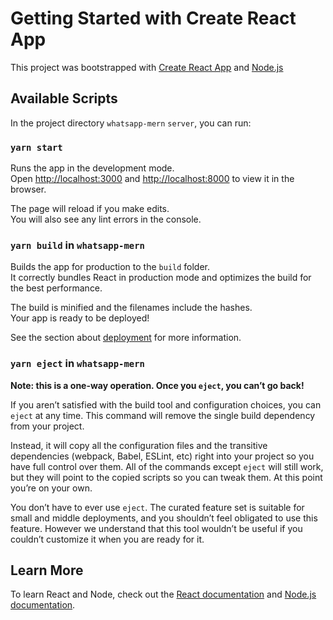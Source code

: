# Getting Started with Create React App

This project was bootstrapped with [Create React App](https://github.com/facebook/create-react-app) and [Node.js](https://nodejs.org/)

## Available Scripts

In the project directory `whatsapp-mern` `server`, you can run:

### `yarn start`

Runs the app in the development mode.\
Open [http://localhost:3000](http://localhost:3000) and [http://localhost:8000](http://localhost:8000) to view it in the browser.

The page will reload if you make edits.\
You will also see any lint errors in the console.

### `yarn build` in `whatsapp-mern`

Builds the app for production to the `build` folder.\
It correctly bundles React in production mode and optimizes the build for the best performance.

The build is minified and the filenames include the hashes.\
Your app is ready to be deployed!

See the section about [deployment](https://facebook.github.io/create-react-app/docs/deployment) for more information.

### `yarn eject` in `whatsapp-mern`

**Note: this is a one-way operation. Once you `eject`, you can’t go back!**

If you aren’t satisfied with the build tool and configuration choices, you can `eject` at any time. This command will remove the single build dependency from your project.

Instead, it will copy all the configuration files and the transitive dependencies (webpack, Babel, ESLint, etc) right into your project so you have full control over them. All of the commands except `eject` will still work, but they will point to the copied scripts so you can tweak them. At this point you’re on your own.

You don’t have to ever use `eject`. The curated feature set is suitable for small and middle deployments, and you shouldn’t feel obligated to use this feature. However we understand that this tool wouldn’t be useful if you couldn’t customize it when you are ready for it.

## Learn More

To learn React and Node, check out the [React documentation](https://reactjs.org/) and [Node.js documentation](https://nodejs.org/en/docs/).